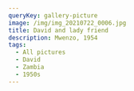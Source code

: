 ```yaml
---
queryKey: gallery-picture
image: /img/img_20210722_0006.jpg
title: David and lady friend
description: Mwenzo, 1954
tags:
  - All pictures
  - David
  - Zambia
  - 1950s
---
```

